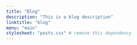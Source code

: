 ```yaml
---
title: "Blog"
description: "This is a blog description"
linktitle: "blog"
menu: "main"
stylesheet: "posts.css" # remove this dependency
---
```

